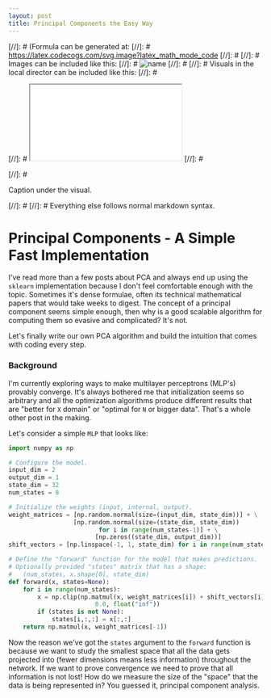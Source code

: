 ```yaml
---
layout: post
title: Principal Components the Easy Way
---
```


[//]: # (Formula can be generated at:
[//]: #   https://latex.codecogs.com/svg.image?latex_math_mode_code
[//]: # 
[//]: # Images can be included like this:
[//]: #   <img class="formula" src="./local-file.svg" title="name"/>
[//]: # 
[//]: # Visuals in the local director can be included like this:
[//]: #   <p class="visual">
[//]: #   <iframe src="./local-file.html">
[//]: #   </iframe>
[//]: #   </p>
[//]: #   <p class="caption">Caption under the visual.</p>
[//]: # 
[//]: # Everything else follows normal markdown syntax.


# Principal Components - A Simple Fast Implementation

I've read more than a few posts about PCA and always end up using the `sklearn` implementation because I don't feel comfortable enough with the topic. Sometimes it's dense formulae, often its technical mathematical papers that would take weeks to digest. The concept of a principal component seems simple enough, then why is a good scalable algorithm for computing them so evasive and complicated? It's not.

Let's finally write our own PCA algorithm and build the intuition that comes with coding every step.

### Background

I'm currently exploring ways to make multilayer perceptrons (MLP's) provably converge. It's always bothered me that initialization seems so arbitrary and all the optimization algorithms produce different results that are "better for `X` domain" or "optimal for `N` or bigger data". That's a whole other post in the making.

Let's consider a simple `MLP` that looks like:

```python
import numpy as np

# Configure the model.
input_dim = 2
output_dim = 1
state_dim = 32
num_states = 8

# Initialize the weights (input, internal, output).
weight_matrices = [np.random.normal(size=(input_dim, state_dim))] + \
                  [np.random.normal(size=(state_dim, state_dim))
						 for i in range(num_states-1)] + \
						[np.zeros((state_dim, output_dim))]
shift_vectors = [np.linspace(-1, 1, state_dim) for i in range(num_states)]

# Define the "forward" function for the model that makes predictions.
# Optionally provided "states" matrix that has a shape:
#   (num_states, x.shape[0], state_dim)
def forward(x, states=None):
	for i in range(num_states):
		x = np.clip(np.matmul(x, weight_matrices[i]) + shift_vectors[i],
						0.0, float("inf"))
		if (states is not None):
			states[i,:,:] = x[:,:]
	return np.matmul(x, weight_matrices[-1])

```

Now the reason we've got the `states` argument to the `forward` function is because we want to study the smallest space that all the data gets projected into (fewer dimensions means less information) throughout the network. If we want to prove convergence we need to prove that all information is not lost! How do we measure the size of the "space" that the data is being represented in? You guessed it, principal component analysis.


